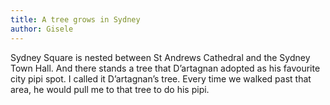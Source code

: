 ```yaml
---
title: A tree grows in Sydney
author: Gisele
---
```


Sydney Square is nested between St Andrews Cathedral and the Sydney Town Hall. And there stands a tree that D’artagnan adopted as his favourite city pipi spot. I called it D’artagnan’s tree. Every time we walked past that area, he would pull me to that tree to do his pipi.
